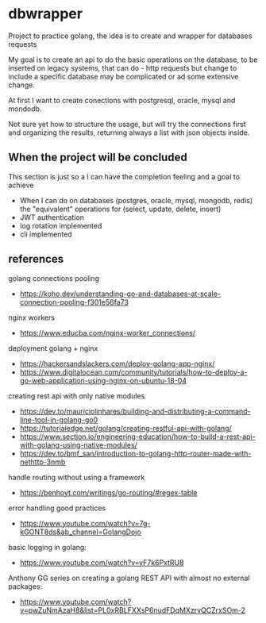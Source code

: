 # dbwrapper
Project to practice golang, the idea is to create and wrapper for databases requests

My goal is to create an api to do the basic operations on the database, to be inserted on legacy systems, that can do - http requests but change to include a specific database may be complicated or ad some extensive change.

At first I want to create conections with postgresql, oracle, mysql and mondodb.

Not sure yet how to structure the usage, but will try the connections first and organizing the results, returning always a list with json objects inside.

## When the project will be concluded
This section is just so a I can have the completion feeling and a goal to achieve

- When I can do on databases (postgres, oracle, mysql, mongodb, redis) the "equivalent" operations for (select, update, delete, insert)
- JWT authentication
- log rotation implemented
- cli implemented

## references

golang connections pooling

- https://koho.dev/understanding-go-and-databases-at-scale-connection-pooling-f301e56fa73


nginx workers

- https://www.educba.com/nginx-worker_connections/


deployment golang + nginx

- https://hackersandslackers.com/deploy-golang-app-nginx/
- https://www.digitalocean.com/community/tutorials/how-to-deploy-a-go-web-application-using-nginx-on-ubuntu-18-04


creating rest api with only native modules

- https://dev.to/mauriciolinhares/building-and-distributing-a-command-line-tool-in-golang-go0
- https://tutorialedge.net/golang/creating-restful-api-with-golang/
- https://www.section.io/engineering-education/how-to-build-a-rest-api-with-golang-using-native-modules/
- https://dev.to/bmf_san/introduction-to-golang-http-router-made-with-nethttp-3nmb

handle routing without using a framework

- https://benhoyt.com/writings/go-routing/#regex-table


error handling good practices

- https://www.youtube.com/watch?v=7g-kGONT8ds&ab_channel=GolangDojo


basic logging in golang:

- https://www.youtube.com/watch?v=yF7k6PxtRU8


Anthony GG series on creating a golang REST API with almost no external packages:

- https://www.youtube.com/watch?v=pwZuNmAzaH8&list=PL0xRBLFXXsP6nudFDqMXzrvQCZrxSOm-2
